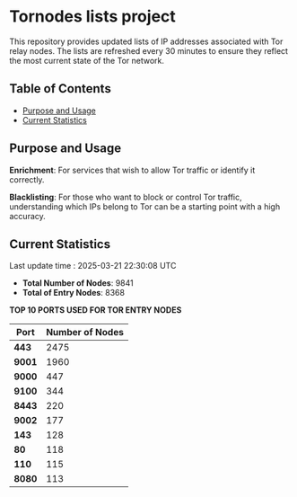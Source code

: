 # Tornodes lists project

This repository provides updated lists of IP addresses associated with Tor relay nodes. The lists are refreshed every 30 minutes to ensure they reflect the most current state of the Tor network.

## Table of Contents

- [Purpose and Usage](#purpose-and-usage)
- [Current Statistics](#current-statistics)


## Purpose and Usage

**Enrichment**: For services that wish to allow Tor traffic or identify it correctly.

**Blacklisting**: For those who want to block or control Tor traffic, understanding which IPs belong to Tor can be a starting point with a high accuracy.

## Current Statistics

Last update time : 2025-03-21 22:30:08 UTC

- **Total Number of Nodes**: 9841
- **Total of Entry Nodes**: 8368

**TOP 10 PORTS USED FOR TOR ENTRY NODES**

| **Port** | **Number of Nodes** |
|------|-----------------|
| **443**   | 2475  |
| **9001**   | 1960  |
| **9000**   | 447  |
| **9100**   | 344  |
| **8443**   | 220  |
| **9002**   | 177  |
| **143**   | 128  |
| **80**   | 118  |
| **110**   | 115  |
| **8080**   | 113  |

